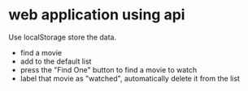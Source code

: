 # web application using api

Use localStorage store the data.

- find a movie
- add to the default list
- press the "Find One" button to find a movie to watch
- label that movie as "watched", automatically delete it from the list
